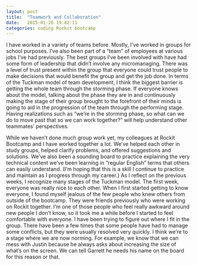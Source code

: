 ```yaml
---
layout: post
title:  "Teamwork and Collaboration"
date:   2015-01-26 19:42:11
categories: coding Rockit bootcamp 
---
```

I have worked in a variety of teams before. Mostly, I’ve worked in groups for school purposes. I’ve also been part of a “team” of employees at various jobs I’ve had previously. The best groups I’ve been involved with have had some form of leadership that didn’t involve any micromanaging. There was a level of trust present within the group that everyone could trust people to make decisions that would benefit the group and get the job done. In terms of the Tuckman model of team development, I think the biggest barrier is getting the whole team through the storming phase. If everyone knows about the model, talking about the phase they are in and continuously making the stage of their group brought to the forefront of their minds is going to aid in the progression of the team through the performing stage. Having realizations such as “we’re in the storming phase, so what can we do to move past that so we can work together?” will help understand other teammates’ perspectives.

While we haven’t done much group work yet, my colleagues at Rockit Bootcamp and I have worked together a lot. We’ve helped each other in study groups, helped clarify problems, and offered suggestions and solutions. We’ve also been a sounding board to practice explaining the very technical content we’ve been learning in “regular English” terms that others can easily understand. (I’m hoping that this is a skill I continue to practice and maintain as I progress through my career.) As I reflect on the previous weeks, I recognize many stages of the Tuckman model. The first week, everyone was really nice to each other. When I first started getting to know everyone, I found myself jealous of the few people who knew others from outside of the bootcamp. They were friends previously who were working on Rockit together. I’m one of those people who feel really awkward around new people I don’t know, so it took me a while before I started to feel comfortable with everyone. I have been trying to figure out where I fit in the group. There have been a few times that some people have had to manage some conflicts, but they were usually resolved very quickly. I think we’re to a stage where we are now norming. For example, we know that we can mess with Justin because he always asks about increasing the size of what’s on the screen. We can tell Garrett he needs his name on the board for this reason or that. 

